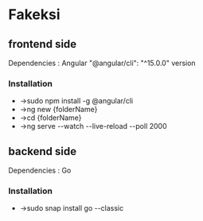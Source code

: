 # Fakeksi



## frontend side 
 
 Dependencies :
 Angular   "@angular/cli": "^15.0.0" version 
 
 ### Installation
   - ->sudo npm install -g @angular/cli
   - ->ng new {folderName}
   - ->cd {folderName}
   - ->ng serve --watch --live-reload --poll 2000  
    
    
    
## backend side 

Dependencies : 
Go 

### Installation
   - ->sudo snap install go --classic


  
